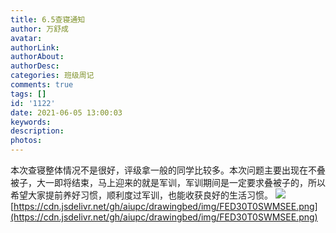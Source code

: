 ```yaml
---
title: 6.5查寝通知
author: 万舒成
avatar: 
authorLink: 
authorAbout: 
authorDesc: 
categories: 班级周记
comments: true
tags: []
id: '1122'
date: 2021-06-05 13:00:03
keywords:
description:
photos:
---
```


本次查寝整体情况不是很好，评级拿一般的同学比较多。本次问题主要出现在不叠被子，大一即将结束，马上迎来的就是军训，军训期间是一定要求叠被子的，所以希望大家提前养好习惯，顺利度过军训，也能收获良好的生活习惯。 ![](https://cdn.jsdelivr.net/gh/aiupc/drawingbed/img/FED30T0SWMSEE.png) [https://cdn.jsdelivr.net/gh/aiupc/drawingbed/img/FED30T0SWMSEE.png](https://cdn.jsdelivr.net/gh/aiupc/drawingbed/img/FED30T0SWMSEE.png)